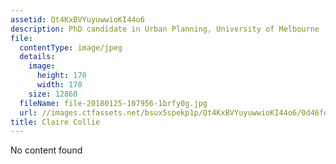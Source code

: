 ```yaml
---
assetid: Qt4KxBVYuyuwwioKI44o6
description: PhD candidate in Urban Planning, University of Melbourne
file:
  contentType: image/jpeg
  details:
    image:
      height: 170
      width: 170
    size: 12860
  fileName: file-20180125-107956-1brfy0g.jpg
  url: //images.ctfassets.net/bsux5spekp1p/Qt4KxBVYuyuwwioKI44o6/0d46fde5fbff0ab311a7adf8cb97e670/file-20180125-107956-1brfy0g.jpg
title: Claire Collie
---
```

No content found